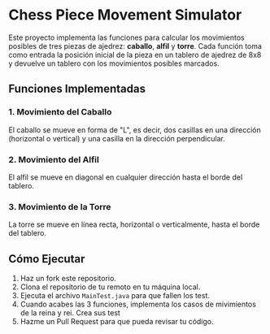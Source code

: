 # Chess Piece Movement Simulator

Este proyecto implementa las funciones para calcular los movimientos posibles de tres piezas de ajedrez: **caballo**, **alfil** y **torre**. Cada función toma como entrada la posición inicial de la pieza en un tablero de ajedrez de 8x8 y devuelve un tablero con los movimientos posibles marcados.

## Funciones Implementadas

### 1. Movimiento del Caballo

El caballo se mueve en forma de "L", es decir, dos casillas en una dirección (horizontal o vertical) y una casilla en la dirección perpendicular.

### 2. Movimiento del Alfil

El alfil se mueve en diagonal en cualquier dirección hasta el borde del tablero.



### 3. Movimiento de la Torre

La torre se mueve en línea recta, horizontal o verticalmente, hasta el borde del tablero.

## Cómo Ejecutar

1. Haz un fork este repositorio.
2. Clona el repositorio de tu remoto en tu máquina local.
3. Ejecuta el archivo `MainTest.java` para que fallen los test.
4. Cuando acabes las 3 funciones, implementa los casos de mivimientos de la reina y rei. Crea sus test
5. Hazme un Pull Request para que pueda revisar tu código.